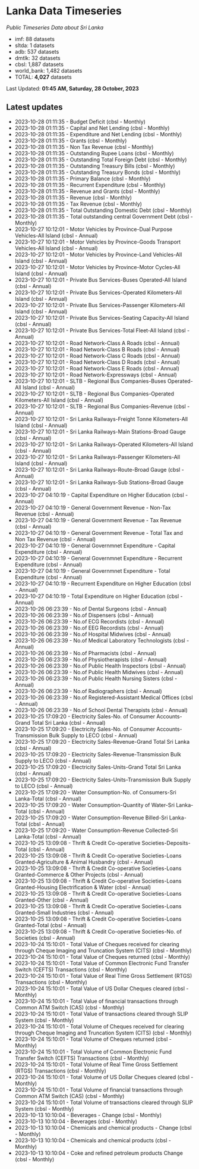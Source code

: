 # Lanka Data Timeseries
*Public Timeseries Data about Sri Lanka*

* imf: 88 datasets
* sltda: 1 datasets
* adb: 537 datasets
* dmtlk: 32 datasets
* cbsl: 1,887 datasets
* world_bank: 1,482 datasets
* TOTAL: **4,027** datasets

Last Updated: **01:45 AM, Saturday, 28 October, 2023**

## Latest updates

* 2023-10-28 01:11:35 - Budget Deficit (cbsl - Monthly)
* 2023-10-28 01:11:35 - Capital and Net Lending (cbsl - Monthly)
* 2023-10-28 01:11:35 - Expenditure and Net Lending (cbsl - Monthly)
* 2023-10-28 01:11:35 - Grants (cbsl - Monthly)
* 2023-10-28 01:11:35 - Non Tax Revenue (cbsl - Monthly)
* 2023-10-28 01:11:35 - Outstanding Rupee Loans (cbsl - Monthly)
* 2023-10-28 01:11:35 - Outstanding Total Foreign Debt (cbsl - Monthly)
* 2023-10-28 01:11:35 - Outstanding Treasury Bills (cbsl - Monthly)
* 2023-10-28 01:11:35 - Outstanding Treasury Bonds (cbsl - Monthly)
* 2023-10-28 01:11:35 - Primary Balance (cbsl - Monthly)
* 2023-10-28 01:11:35 - Recurrent Expenditure (cbsl - Monthly)
* 2023-10-28 01:11:35 - Revenue and Grants (cbsl - Monthly)
* 2023-10-28 01:11:35 - Revenue (cbsl - Monthly)
* 2023-10-28 01:11:35 - Tax Revenue (cbsl - Monthly)
* 2023-10-28 01:11:35 - Total Outstanding Domestic Debt (cbsl - Monthly)
* 2023-10-28 01:11:35 - Total outstanding central Government Debt (cbsl - Monthly)
* 2023-10-27 10:12:01 - Motor Vehicles by Province-Dual Purpose Vehicles-All Island (cbsl - Annual)
* 2023-10-27 10:12:01 - Motor Vehicles by Province-Goods Transport Vehicles-All Island (cbsl - Annual)
* 2023-10-27 10:12:01 - Motor Vehicles by Province-Land Vehicles-All Island (cbsl - Annual)
* 2023-10-27 10:12:01 - Motor Vehicles by Province-Motor Cycles-All Island (cbsl - Annual)
* 2023-10-27 10:12:01 - Private Bus Services-Buses Operated-All Island (cbsl - Annual)
* 2023-10-27 10:12:01 - Private Bus Services-Operated Kilometers-All Island (cbsl - Annual)
* 2023-10-27 10:12:01 - Private Bus Services-Passenger Kilometers-All Island (cbsl - Annual)
* 2023-10-27 10:12:01 - Private Bus Services-Seating Capacity-All Island (cbsl - Annual)
* 2023-10-27 10:12:01 - Private Bus Services-Total Fleet-All Island (cbsl - Annual)
* 2023-10-27 10:12:01 - Road Network-Class A Roads (cbsl - Annual)
* 2023-10-27 10:12:01 - Road Network-Class B Roads (cbsl - Annual)
* 2023-10-27 10:12:01 - Road Network-Class C Roads (cbsl - Annual)
* 2023-10-27 10:12:01 - Road Network-Class D Roads (cbsl - Annual)
* 2023-10-27 10:12:01 - Road Network-Class E Roads (cbsl - Annual)
* 2023-10-27 10:12:01 - Road Network-Expressways (cbsl - Annual)
* 2023-10-27 10:12:01 - SLTB - Regional Bus Companies-Buses Operated-All Island (cbsl - Annual)
* 2023-10-27 10:12:01 - SLTB - Regional Bus Companies-Operated Kilometers-All Island (cbsl - Annual)
* 2023-10-27 10:12:01 - SLTB - Regional Bus Companies-Revenue (cbsl - Annual)
* 2023-10-27 10:12:01 - Sri Lanka Railways-Freight Tonne Kilometers-All Island (cbsl - Annual)
* 2023-10-27 10:12:01 - Sri Lanka Railways-Main Stations-Broad Gauge (cbsl - Annual)
* 2023-10-27 10:12:01 - Sri Lanka Railways-Operated Kilometers-All Island (cbsl - Annual)
* 2023-10-27 10:12:01 - Sri Lanka Railways-Passenger Kilometers-All Island (cbsl - Annual)
* 2023-10-27 10:12:01 - Sri Lanka Railways-Route-Broad Gauge (cbsl - Annual)
* 2023-10-27 10:12:01 - Sri Lanka Railways-Sub Stations-Broad Gauge (cbsl - Annual)
* 2023-10-27 04:10:19 - Capital Expenditure on Higher Education (cbsl - Annual)
* 2023-10-27 04:10:19 - General Government Revenue - Non-Tax Revenue (cbsl - Annual)
* 2023-10-27 04:10:19 - General Government Revenue - Tax Revenue (cbsl - Annual)
* 2023-10-27 04:10:19 - General Government Revenue - Total Tax and Non Tax Revenue (cbsl - Annual)
* 2023-10-27 04:10:19 - General Governmnet Expenditure - Capital Expenditure (cbsl - Annual)
* 2023-10-27 04:10:19 - General Governmnet Expenditure - Recurrent Expenditure (cbsl - Annual)
* 2023-10-27 04:10:19 - General Governmnet Expenditure - Total Expenditure (cbsl - Annual)
* 2023-10-27 04:10:19 - Recurrent Expenditure on Higher Education (cbsl - Annual)
* 2023-10-27 04:10:19 - Total Expenditure on Higher Education (cbsl - Annual)
* 2023-10-26 06:23:39 - No.of Dental Surgeons (cbsl - Annual)
* 2023-10-26 06:23:39 - No.of Dispensers (cbsl - Annual)
* 2023-10-26 06:23:39 - No.of ECG Recordists (cbsl - Annual)
* 2023-10-26 06:23:39 - No.of EEG Recordists (cbsl - Annual)
* 2023-10-26 06:23:39 - No.of Hospital Midwives (cbsl - Annual)
* 2023-10-26 06:23:39 - No.of Medical Laboratory Technologists (cbsl - Annual)
* 2023-10-26 06:23:39 - No.of Pharmacists (cbsl - Annual)
* 2023-10-26 06:23:39 - No.of Physiotherapists (cbsl - Annual)
* 2023-10-26 06:23:39 - No.of Public Health Inspectors (cbsl - Annual)
* 2023-10-26 06:23:39 - No.of Public Health Midwives (cbsl - Annual)
* 2023-10-26 06:23:39 - No.of Public Health Nursing Sisters (cbsl - Annual)
* 2023-10-26 06:23:39 - No.of Radiographers (cbsl - Annual)
* 2023-10-26 06:23:39 - No.of Registered-Assistant Medical Offices (cbsl - Annual)
* 2023-10-26 06:23:39 - No.of School Dental Therapists (cbsl - Annual)
* 2023-10-25 17:09:20 - Electricity Sales-No. of Consumer Accounts-Grand Total Sri Lanka (cbsl - Annual)
* 2023-10-25 17:09:20 - Electricity Sales-No. of Consumer Accounts-Transmission Bulk Supply to LECO (cbsl - Annual)
* 2023-10-25 17:09:20 - Electricity Sales-Revenue-Grand Total Sri Lanka (cbsl - Annual)
* 2023-10-25 17:09:20 - Electricity Sales-Revenue-Transmission Bulk Supply to LECO (cbsl - Annual)
* 2023-10-25 17:09:20 - Electricity Sales-Units-Grand Total Sri Lanka (cbsl - Annual)
* 2023-10-25 17:09:20 - Electricity Sales-Units-Transmission Bulk Supply to LECO (cbsl - Annual)
* 2023-10-25 17:09:20 - Water Consumption-No. of Consumers-Sri Lanka-Total (cbsl - Annual)
* 2023-10-25 17:09:20 - Water Consumption-Quantity of Water-Sri Lanka-Total (cbsl - Annual)
* 2023-10-25 17:09:20 - Water Consumption-Revenue Billed-Sri Lanka-Total (cbsl - Annual)
* 2023-10-25 17:09:20 - Water Consumption-Revenue Collected-Sri Lanka-Total (cbsl - Annual)
* 2023-10-25 13:09:08 - Thrift & Credit Co-operative Societies-Deposits-Total (cbsl - Annual)
* 2023-10-25 13:09:08 - Thrift & Credit Co-operative Societies-Loans Granted-Agriculture & Animal Husbandry (cbsl - Annual)
* 2023-10-25 13:09:08 - Thrift & Credit Co-operative Societies-Loans Granted-Commerce & Other Projects (cbsl - Annual)
* 2023-10-25 13:09:08 - Thrift & Credit Co-operative Societies-Loans Granted-Housing Electrification & Water (cbsl - Annual)
* 2023-10-25 13:09:08 - Thrift & Credit Co-operative Societies-Loans Granted-Other (cbsl - Annual)
* 2023-10-25 13:09:08 - Thrift & Credit Co-operative Societies-Loans Granted-Small Industries (cbsl - Annual)
* 2023-10-25 13:09:08 - Thrift & Credit Co-operative Societies-Loans Granted-Total (cbsl - Annual)
* 2023-10-25 13:09:08 - Thrift & Credit Co-operative Societies-No. of Societies (cbsl - Annual)
* 2023-10-24 15:10:01 - Total Value of Cheques received for clearing through Cheque Imaging and Truncation System (CITS) (cbsl - Monthly)
* 2023-10-24 15:10:01 - Total Value of Cheques returned (cbsl - Monthly)
* 2023-10-24 15:10:01 - Total Value of Common Electronic Fund Transfer Switch (CEFTS) Transactions (cbsl - Monthly)
* 2023-10-24 15:10:01 - Total Value of Real Time Gross Settlement (RTGS) Transactions (cbsl - Monthly)
* 2023-10-24 15:10:01 - Total Value of US Dollar Cheques cleared (cbsl - Monthly)
* 2023-10-24 15:10:01 - Total Value of financial transactions through Common ATM Switch (CAS) (cbsl - Monthly)
* 2023-10-24 15:10:01 - Total Value of transactions cleared through SLIP System (cbsl - Monthly)
* 2023-10-24 15:10:01 - Total Volume of Cheques received for clearing through Cheque Imaging and Truncation System (CITS) (cbsl - Monthly)
* 2023-10-24 15:10:01 - Total Volume of Cheques returned (cbsl - Monthly)
* 2023-10-24 15:10:01 - Total Volume of Common Electronic Fund Transfer Switch (CEFTS) Transactions (cbsl - Monthly)
* 2023-10-24 15:10:01 - Total Volume of Real Time Gross Settlement (RTGS) Transactions (cbsl - Monthly)
* 2023-10-24 15:10:01 - Total Volume of US Dollar Cheques cleared (cbsl - Monthly)
* 2023-10-24 15:10:01 - Total Volume of financial transactions through Common ATM Switch (CAS) (cbsl - Monthly)
* 2023-10-24 15:10:01 - Total Volume of transactions cleared through SLIP System (cbsl - Monthly)
* 2023-10-13 10:10:04 - Beverages - Change (cbsl - Monthly)
* 2023-10-13 10:10:04 - Beverages (cbsl - Monthly)
* 2023-10-13 10:10:04 - Chemicals and chemical products - Change (cbsl - Monthly)
* 2023-10-13 10:10:04 - Chemicals and chemical products (cbsl - Monthly)
* 2023-10-13 10:10:04 - Coke and refined petroleum products Change (cbsl - Monthly)
